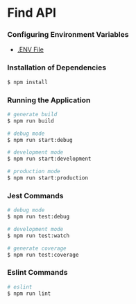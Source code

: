 # Find API

### Configuring Environment Variables
 - [.ENV File](.env)

### Installation of Dependencies
```bash
$ npm install
```

### Running the Application
```bash
# generate build
$ npm run build

# debug mode
$ npm run start:debug

# development mode
$ npm run start:development

# production mode
$ npm run start:production
```

### Jest Commands
```bash
# debug mode
$ npm run test:debug

# development mode
$ npm run test:watch

# generate coverage
$ npm run test:coverage
```

### Eslint Commands
```bash
# eslint
$ npm run lint
```
